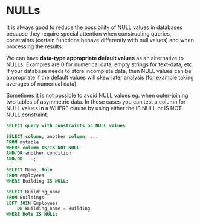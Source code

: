 # NULLs

It is always good to reduce the possibility of NULL values in databases because they require special attention when constructing queries, constraints (certain functions behave differently with null values) and when processing the results.

We can have **data-type appropriate default values** as an alternative to NULLs. Examples are 0 for numerical data, empty strings for text-data, etc. If your database needs to store incomplete data, then NULL values can be appropriate if the default values will skew later analysis (for example taking averages of numerical data).

Sometimes it is not possible to avoid NULL values eg. when outer-joining two tables of asymmetric data. In these cases you can test a column for NULL values in a WHERE clause by using either the IS NULL or IS NOT NULL constraint. 

```sql
SELECT query with constraints on NULL values

SELECT column, another column, ...
FROM mytable
WHERE column IS/IS NOT NULL
AND/OR another condition
AND/OR ...;
```

```sql
SELECT Name, Role 
FROM employees
WHERE Building IS NULL;

SELECT Building_name 
FROM Buildings
LEFT JOIN Employees 
    ON Building_name = Building
WHERE Role IS NULL;
```


